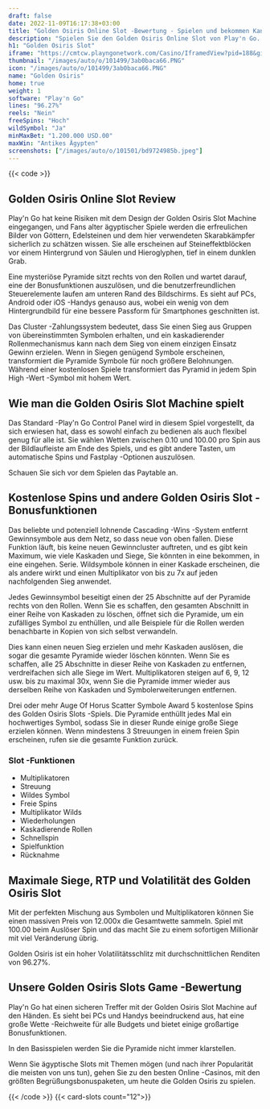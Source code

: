 ```yaml
---
draft: false
date: 2022-11-09T16:17:38+03:00
title: "Golden Osiris Online Slot -Bewertung - Spielen und bekommen Kanada -Boni"
description: "Spielen Sie den Golden Osiris Online Slot von Play'n Go. Wir haben eine vollständige Beschreibung bei, einschließlich Details darüber, wie Sie die besten Casino -Angebote beanspruchen können."
h1: "Golden Osiris Slot"
iframe: "https://cmtcw.playngonetwork.com/Casino/IframedView?pid=188&gid=&gameId=447&lang=en_en&practice=1&channel=desktop&div=pngCasinoGame&width=100%&height=100%&user=&password=&ctx=&demo=&brand=casumoSGA&lobby=&rccurrentsessiontime=0&rcintervaltime=0&rcaccounthistoryurl=&rccontinueurl=&rcexiturl=&rchistoryurlmode=&autoplaylimits=0&autoplayreset=0&callback=&rcmga=&resourcelevel=0&hasjackpots=False&country=&pauseplay=&playlimit=&selftest=&sessiontime=&coreweburl=https://cmtcw.playngonetwork.com/&showpoweredby=True"
thumbnail: "/images/auto/o/101499/3ab0baca66.PNG"
icon: "/images/auto/o/101499/3ab0baca66.PNG"
name: "Golden Osiris"
home: true
weight: 1
software: "Play'n Go"
lines: "96.27%"
reels: "Nein"
freeSpins: "Hoch"
wildSymbol: "Ja"
minMaxBet: "1.200.000 USD.00"
maxWin: "Antikes Ägypten"
screenshots: ["/images/auto/o/101501/bd9724985b.jpeg"]
---
```


{{< code >}}<h2>Golden Osiris Online Slot Review</h2><p>Play'n Go hat keine Risiken mit dem Design der Golden Osiris Slot Machine eingegangen, und Fans alter ägyptischer Spiele werden die erfreulichen Bilder von Göttern, Edelsteinen und dem hier verwendeten Skarabkämpfer sicherlich zu schätzen wissen. Sie alle erscheinen auf Steineffektblöcken vor einem Hintergrund von Säulen und Hieroglyphen, tief in einem dunklen Grab.</p><p>Eine mysteriöse Pyramide sitzt rechts von den Rollen und wartet darauf, eine der Bonusfunktionen auszulösen, und die benutzerfreundlichen Steuerelemente laufen am unteren Rand des Bildschirms. Es sieht auf PCs, Android oder iOS -Handys genauso aus, wobei ein wenig von dem Hintergrundbild für eine bessere Passform für Smartphones geschnitten ist.</p><p>Das Cluster -Zahlungssystem bedeutet, dass Sie einen Sieg aus Gruppen von übereinstimmten Symbolen erhalten, und ein kaskadierender Rollenmechanismus kann nach dem Sieg von einem einzigen Einsatz Gewinn erzielen. Wenn in Siegen genügend Symbole erscheinen, transformiert die Pyramide Symbole für noch größere Belohnungen. Während einer kostenlosen Spiele transformiert das Pyramid in jedem Spin High -Wert -Symbol mit hohem Wert.</p><h2>Wie man die Golden Osiris Slot Machine spielt</h2><p>Das Standard -Play'n Go Control Panel wird in diesem Spiel vorgestellt, da sich erwiesen hat, dass es sowohl einfach zu bedienen als auch flexibel genug für alle ist. Sie wählen Wetten zwischen 0.10 und 100.00 pro Spin aus der Bildlaufleiste am Ende des Spiels, und es gibt andere Tasten, um automatische Spins und Fastplay -Optionen auszulösen.</p><p>Schauen Sie sich vor dem Spielen das Paytable an.</p><h2>Kostenlose Spins und andere Golden Osiris Slot -Bonusfunktionen</h2><p>Das beliebte und potenziell lohnende Cascading -Wins -System entfernt Gewinnsymbole aus dem Netz, so dass neue von oben fallen. Diese Funktion läuft, bis keine neuen Gewinncluster auftreten, und es gibt kein Maximum, wie viele Kaskaden und Siege, Sie könnten in eine bekommen, in eine eingehen. Serie. Wildsymbole können in einer Kaskade erscheinen, die als andere wirkt und einen Multiplikator von bis zu 7x auf jeden nachfolgenden Sieg anwendet.</p><p>Jedes Gewinnsymbol beseitigt einen der 25 Abschnitte auf der Pyramide rechts von den Rollen. Wenn Sie es schaffen, den gesamten Abschnitt in einer Reihe von Kaskaden zu löschen, öffnet sich die Pyramide, um ein zufälliges Symbol zu enthüllen, und alle Beispiele für die Rollen werden benachbarte in Kopien von sich selbst verwandeln.</p><p>Dies kann einen neuen Sieg erzielen und mehr Kaskaden auslösen, die sogar die gesamte Pyramide wieder löschen könnten. Wenn Sie es schaffen, alle 25 Abschnitte in dieser Reihe von Kaskaden zu entfernen, verdreifachen sich alle Siege im Wert. Multiplikatoren steigen auf 6, 9, 12 usw. bis zu maximal 30x, wenn Sie die Pyramide immer wieder aus derselben Reihe von Kaskaden und Symbolerweiterungen entfernen.</p><p>Drei oder mehr Auge Of Horus Scatter Symbole Award 5 kostenlose Spins des Golden Osiris Slots -Spiels. Die Pyramide enthüllt jedes Mal ein hochwertiges Symbol, sodass Sie in dieser Runde einige große Siege erzielen können. Wenn mindestens 3 Streuungen in einem freien Spin erscheinen, rufen sie die gesamte Funktion zurück.</p><h3>
Slot -Funktionen</h3><ul>
<li></span>
Multiplikatoren</li>
<li></span>
Streuung</li>
<li></span>
Wildes Symbol</li>
<li></span>
Freie Spins</li>
<li></span>
Multiplikator Wilds</li>
<li></span>
Wiederholungen</li>
<li></span>
Kaskadierende Rollen</li>
<li></span>
Schnellspin</li>
<li></span>
Spielfunktion</li>
<li></span>
Rücknahme</li></ul><h2>Maximale Siege, RTP und Volatilität des Golden Osiris Slot</h2><p>Mit der perfekten Mischung aus Symbolen und Multiplikatoren können Sie einen massiven Preis von 12.000x die Gesamtwette sammeln. Spiel mit 100.00 beim Auslöser Spin und das macht Sie zu einem sofortigen Millionär mit viel Veränderung übrig.</p><p>Golden Osiris ist ein hoher Volatilitätsschlitz mit durchschnittlichen Renditen von 96.27%.</p><h2>Unsere Golden Osiris Slots Game -Bewertung</h2><p>Play'n Go hat einen sicheren Treffer mit der Golden Osiris Slot Machine auf den Händen. Es sieht bei PCs und Handys beeindruckend aus, hat eine große Wette -Reichweite für alle Budgets und bietet einige großartige Bonusfunktionen.</p><p>In den Basisspielen werden Sie die Pyramide nicht immer klarstellen.</p><p>Wenn Sie ägyptische Slots mit Themen mögen (und nach ihrer Popularität die meisten von uns tun), gehen Sie zu den besten Online -Casinos, mit den größten Begrüßungsbonuspaketen, um heute die Golden Osiris zu spielen.</p>{{< /code >}}
{{< card-slots count="12">}}